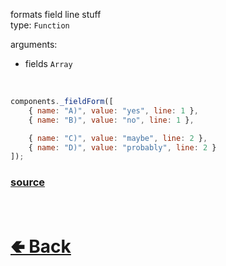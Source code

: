 formats field line stuff<br>
type: `Function`<br>

arguments:
- fields `Array`

<br>


```js
components._fieldForm([
    { name: "A)", value: "yes", line: 1 },
    { name: "B)", value: "no", line: 1 },

    { name: "C)", value: "maybe", line: 2 },
    { name: "D)", value: "probably", line: 2 }
]);
```

### [source](https://github.com/shysolocup/noscord.js/blob/main/src/Services/ComponentService/custard/_fieldForm.js)

<br> <h1> [🢀 Back](https://github.com/shysolocup/noscord.js/wiki/Components) </h1>